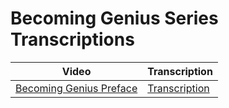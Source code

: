 # Becoming Genius Series Transcriptions

| Video | Transcription
| --- | --- |
| [Becoming Genius Preface](https://www.youtube.com/watch?v=5WAKWdACI1A) | [Transcription](BeingInTheWorld.md) |
